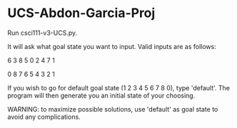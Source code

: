 # UCS-Abdon-Garcia-Proj

Run csci111-v3-UCS.py.

It will ask what goal state you want to input. Valid inputs are as follows:

6 3 8 5 0 2 4 7 1

0 8 7 6 5 4 3 2 1

If you wish to go for default goal state (1 2 3 4 5 6 7 8 0), type 'default'.
The program will then generate you an initial state of your choosing.

WARNING: to maximize possible solutions, use 'default' as goal state to avoid any complications.
